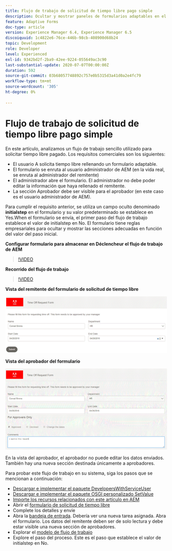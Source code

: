 ```yaml
---
title: Flujo de trabajo de solicitud de tiempo libre pago simple
description: Ocultar y mostrar paneles de formularios adaptables en el flujo de trabajo de AEM
feature: Adaptive Forms
doc-type: article
version: Experience Manager 6.4, Experience Manager 6.5
discoiquuid: 1c4822e6-76ce-446b-98cb-408900d68b24
topic: Development
role: Developer
level: Experienced
exl-id: 9342bd2f-2ba9-42ee-9224-055649ac3c90
last-substantial-update: 2020-07-07T00:00:00Z
duration: 592
source-git-commit: 03b68057748892c757e0b5315d3a41d0a2e4fc79
workflow-type: tm+mt
source-wordcount: '305'
ht-degree: 0%

---
```


# Flujo de trabajo de solicitud de tiempo libre pago simple

En este artículo, analizamos un flujo de trabajo sencillo utilizado para solicitar tiempo libre pagado. Los requisitos comerciales son los siguientes:

* El usuario A solicita tiempo libre rellenando un formulario adaptable.
* El formulario se enruta al usuario administrador de AEM (en la vida real, se enruta al administrador del remitente)
* El administrador abre el formulario. El administrador no debe poder editar la información que haya rellenado el remitente.
* La sección Aprobador debe ser visible para el aprobador (en este caso es el usuario administrador de AEM).

Para cumplir el requisito anterior, se utiliza un campo oculto denominado **initialstep** en el formulario y su valor predeterminado se establece en Yes.When el formulario se envía, el primer paso del flujo de trabajo establece el valor de initialstep en No. El formulario tiene reglas empresariales para ocultar y mostrar las secciones adecuadas en función del valor del paso inicial.

**Configurar formulario para almacenar en Déclencheur el flujo de trabajo de AEM**

>[!VIDEO](https://video.tv.adobe.com/v/28406?quality=12&learn=on)

**Recorrido del flujo de trabajo**

>[!VIDEO](https://video.tv.adobe.com/v/28407?quality=12&learn=on)

**Vista del remitente del formulario de solicitud de tiempo libre**

![inicialstep](assets/initialstep.gif)

**Vista del aprobador del formulario**

![aprobador](assets/approversview.gif)

En la vista del aprobador, el aprobador no puede editar los datos enviados. También hay una nueva sección destinada únicamente a aprobadores.

Para probar este flujo de trabajo en su sistema, siga los pasos que se mencionan a continuación:
* [Descargar e implementar el paquete DevelopersWithServiceUser](/help/forms/assets/common-osgi-bundles/DevelopingWithServiceUser.jar)
* [Descargar e implementar el paquete OSGI personalizado SetValue](/help/forms/assets/common-osgi-bundles/SetValueApp.core-1.0-SNAPSHOT.jar)
* [Importe los recursos relacionados con este artículo en AEM](assets/helpxworkflow.zip)
* Abrir el [formulario de solicitud de tiempo libre](http://localhost:4502/content/dam/formsanddocuments/helpx/timeoffrequestform/jcr:content?wcmmode=disabled)
* Complete los detalles y envíe
* Abra la [bandeja de entrada](http://localhost:4502/mnt/overlay/cq/inbox/content/inbox.html). Debería ver una nueva tarea asignada. Abra el formulario. Los datos del remitente deben ser de solo lectura y debe estar visible una nueva sección de aprobadores.
* Explorar el [modelo de flujo de trabajo](http://localhost:4502/editor.html/conf/global/settings/workflow/models/helpxworkflow.html)
* Explore el paso del proceso. Este es el paso que establece el valor de initialstep en No.
